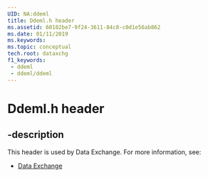 ```yaml
---
UID: NA:ddeml
title: Ddeml.h header
ms.assetid: 60102be7-9f24-3611-84c8-c0d1e56ab862
ms.date: 01/11/2019
ms.keywords: 
ms.topic: conceptual
tech.root: dataxchg
f1_keywords:
 - ddeml
 - ddeml/ddeml
---
```


# Ddeml.h header


## -description

This header is used by Data Exchange. For more information, see:

- [Data Exchange](../_dataxchg/index.md)

